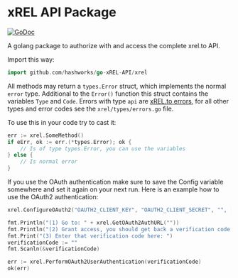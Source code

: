 # xREL API Package

[![GoDoc](https://godoc.org/github.com/hashworks/go-xREL-API/xrel?status.svg)](https://godoc.org/github.com/hashworks/go-xREL-API/xrel)

A golang package to authorize with and access the complete xrel.to API.

Import this way:
```go
import github.com/hashworks/go-xREL-API/xrel
```

All methods may return a `types.Error` struct, which implements the normal `error` type.
Additional to the `Error()` function this struct contains the variables `Type` and `Code`.
Errors with type `api` are [xREL.to errors](https://www.xrel.to/wiki/6435/api-errors.html), for all other
types and error codes see the `xrel/types/errors.go` file.

To use this in your code try to cast it:
```go
err := xrel.SomeMethod()
if eErr, ok := err.(*types.Error); ok {
	// Is of type types.Error, you can use the variables
} else {
	// Is normal error
}
```

If you use the OAuth authentication make sure to save the Config variable somewhere and set it again on your next run.
Here is an example how to use the OAuth2 authentication:

```go
xrel.ConfigureOAuth2("OAUTH2_CLIENT_KEY", "OAUTH2_CLIENT_SECRET", "", []string{"viewnfo", "addproof"})

fmt.Println("(1) Go to: " + xrel.GetOAuth2AuthURL(""))
fmt.Println("(2) Grant access, you should get back a verification code.")
fmt.Print("(3) Enter that verification code here: ")
verificationCode := ""
fmt.Scanln(&verificationCode)

err := xrel.PerformOAuth2UserAuthentication(verificationCode)
ok(err)

```